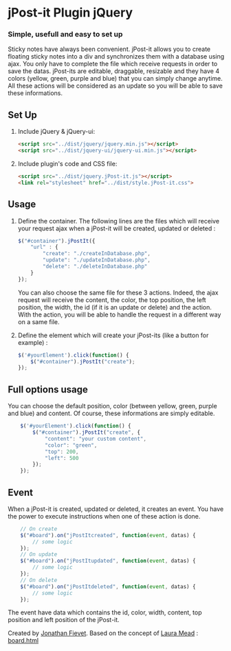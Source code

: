 # jPost-it Plugin jQuery

### Simple, usefull and easy to set up

Sticky notes have always been convenient. jPost-it allows you to create floating sticky notes into a div and synchronizes them with a database using ajax. You only have to complete the file which receive requests in order to save the datas.
jPost-its are editable, draggable, resizable and they have 4 colors (yellow, green, purple and blue) that you can simply change anytime. All these actions will be considered as an update so you will be able to save these informations.

## Set Up

1. Include jQuery & jQuery-ui:

	```html
	<script src="../dist/jquery/jquery.min.js"></script>
	<script src="../dist/jquery-ui/jquery-ui.min.js"></script>
	```

2. Include plugin's code and CSS file:

	```html
	<script src="../dist/jquery.jPost-it.js"></script>
	<link rel="stylesheet" href="../dist/style.jPost-it.css">
	```

## Usage

1. Define the container. The following lines are the files which will receive your request ajax when a jPost-it will be created, updated or deleted :

	```javascript
	$("#container").jPostIt({
		"url" : {
			"create": "./createInDatabase.php",
			"update": "./updateInDatabase.php",
			"delete": "./deleteInDatabase.php"
		}
	});
	```
	You can also choose the same file for these 3 actions. Indeed, the ajax request will receive the content, the color, the top position, the left position, the width, the id (if it is an update or delete) and the action. With the action, you will be able to handle the request in a different way on a same file.

2. Define the element which will create your jPost-its (like a button for example) :

	```javascript
	$('#yourElement').click(function() {
		$("#container").jPostIt("create");
	});
	```

## Full options usage

You can choose the default position, color (between yellow, green, purple and blue) and content. Of course, these informations are simply editable.

```javascript
	$('#yourElement').click(function() {
		$("#container").jPostIt("create", {
			"content": "your custom content",
			"color": "green",
			"top": 200,
			"left": 500
		});
	});
```

## Event

When a jPost-it is created, updated or deleted, it creates an event. You have the power to execute instructions when one of these action is done.

```javascript
	// On create
	$("#board").on("jPostItcreated", function(event, datas) {
		// some logic
	});
	// On update
	$("#board").on("jPostItupdated", function(event, datas) {
		// some logic
	});
	// On delete
	$("#board").on("jPostItdeleted", function(event, datas) {
		// some logic
	});
```
The event have data which contains the id, color, width, content, top position and left position of the jPost-it.

Created by [Jonathan Fievet](https://github.com/jonathanfievet). 
Based on the concept of [Laura Mead](https://github.com/shmeadyy) : [board.html](https://gist.github.com/shmeadyy/7324662)
